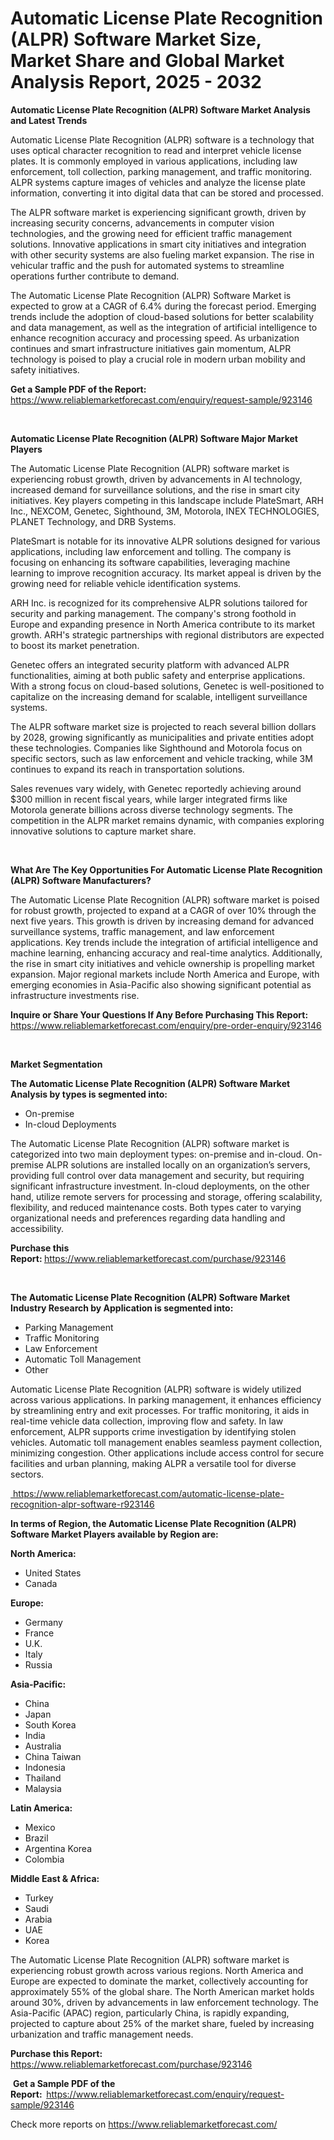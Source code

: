 <p><h1>Automatic License Plate Recognition (ALPR) Software Market Size, Market Share and Global Market Analysis Report, 2025 - 2032</h1></p><p><strong>Automatic License Plate Recognition (ALPR) Software Market Analysis and Latest Trends</strong></p>
<p><p>Automatic License Plate Recognition (ALPR) software is a technology that uses optical character recognition to read and interpret vehicle license plates. It is commonly employed in various applications, including law enforcement, toll collection, parking management, and traffic monitoring. ALPR systems capture images of vehicles and analyze the license plate information, converting it into digital data that can be stored and processed.</p><p>The ALPR software market is experiencing significant growth, driven by increasing security concerns, advancements in computer vision technologies, and the growing need for efficient traffic management solutions. Innovative applications in smart city initiatives and integration with other security systems are also fueling market expansion. The rise in vehicular traffic and the push for automated systems to streamline operations further contribute to demand.</p><p>The Automatic License Plate Recognition (ALPR) Software Market is expected to grow at a CAGR of 6.4% during the forecast period. Emerging trends include the adoption of cloud-based solutions for better scalability and data management, as well as the integration of artificial intelligence to enhance recognition accuracy and processing speed. As urbanization continues and smart infrastructure initiatives gain momentum, ALPR technology is poised to play a crucial role in modern urban mobility and safety initiatives.</p></p>
<p><strong>Get a Sample PDF of the Report:&nbsp;</strong> <a href="https://www.reliablemarketforecast.com/enquiry/request-sample/923146?utm_campaign=3103&utm_medium=2&utm_source=Github&utm_content=ia&utm_term=30032025&utm_id=automatic-license-plate-recognition-alpr-software">https://www.reliablemarketforecast.com/enquiry/request-sample/923146</a></p>
<p>&nbsp;</p>
<p><strong>Automatic License Plate Recognition (ALPR) Software Major Market Players</strong></p>
<p><p>The Automatic License Plate Recognition (ALPR) software market is experiencing robust growth, driven by advancements in AI technology, increased demand for surveillance solutions, and the rise in smart city initiatives. Key players competing in this landscape include PlateSmart, ARH Inc., NEXCOM, Genetec, Sighthound, 3M, Motorola, INEX TECHNOLOGIES, PLANET Technology, and DRB Systems.</p><p>PlateSmart is notable for its innovative ALPR solutions designed for various applications, including law enforcement and tolling. The company is focusing on enhancing its software capabilities, leveraging machine learning to improve recognition accuracy. Its market appeal is driven by the growing need for reliable vehicle identification systems.</p><p>ARH Inc. is recognized for its comprehensive ALPR solutions tailored for security and parking management. The company's strong foothold in Europe and expanding presence in North America contribute to its market growth. ARH's strategic partnerships with regional distributors are expected to boost its market penetration.</p><p>Genetec offers an integrated security platform with advanced ALPR functionalities, aiming at both public safety and enterprise applications. With a strong focus on cloud-based solutions, Genetec is well-positioned to capitalize on the increasing demand for scalable, intelligent surveillance systems.</p><p>The ALPR software market size is projected to reach several billion dollars by 2028, growing significantly as municipalities and private entities adopt these technologies. Companies like Sighthound and Motorola focus on specific sectors, such as law enforcement and vehicle tracking, while 3M continues to expand its reach in transportation solutions.</p><p>Sales revenues vary widely, with Genetec reportedly achieving around $300 million in recent fiscal years, while larger integrated firms like Motorola generate billions across diverse technology segments. The competition in the ALPR market remains dynamic, with companies exploring innovative solutions to capture market share.</p></p>
<p>&nbsp;</p>
<p><strong>What Are The Key Opportunities For Automatic License Plate Recognition (ALPR) Software Manufacturers?</strong></p>
<p><p>The Automatic License Plate Recognition (ALPR) software market is poised for robust growth, projected to expand at a CAGR of over 10% through the next five years. This growth is driven by increasing demand for advanced surveillance systems, traffic management, and law enforcement applications. Key trends include the integration of artificial intelligence and machine learning, enhancing accuracy and real-time analytics. Additionally, the rise in smart city initiatives and vehicle ownership is propelling market expansion. Major regional markets include North America and Europe, with emerging economies in Asia-Pacific also showing significant potential as infrastructure investments rise.</p></p>
<p><strong>Inquire or Share Your Questions If Any Before Purchasing This Report:</strong> <a href="https://www.reliablemarketforecast.com/enquiry/pre-order-enquiry/923146?utm_campaign=3103&utm_medium=2&utm_source=Github&utm_content=ia&utm_term=30032025&utm_id=automatic-license-plate-recognition-alpr-software">https://www.reliablemarketforecast.com/enquiry/pre-order-enquiry/923146</a></p>
<p>&nbsp;</p>
<p><strong>Market Segmentation</strong></p>
<p><strong>The Automatic License Plate Recognition (ALPR) Software Market Analysis by types is segmented into:</strong></p>
<p><ul><li>On-premise</li><li>In-cloud Deployments</li></ul></p>
<p><p>The Automatic License Plate Recognition (ALPR) software market is categorized into two main deployment types: on-premise and in-cloud. On-premise ALPR solutions are installed locally on an organization’s servers, providing full control over data management and security, but requiring significant infrastructure investment. In-cloud deployments, on the other hand, utilize remote servers for processing and storage, offering scalability, flexibility, and reduced maintenance costs. Both types cater to varying organizational needs and preferences regarding data handling and accessibility.</p></p>
<p><strong>Purchase this Report:&nbsp;</strong><a href="https://www.reliablemarketforecast.com/purchase/923146?utm_campaign=3103&utm_medium=2&utm_source=Github&utm_content=ia&utm_term=30032025&utm_id=automatic-license-plate-recognition-alpr-software">https://www.reliablemarketforecast.com/purchase/923146</a></p>
<p>&nbsp;</p>
<p><strong>The Automatic License Plate Recognition (ALPR) Software Market Industry Research by Application is segmented into:</strong></p>
<p><ul><li>Parking Management</li><li>Traffic Monitoring</li><li>Law Enforcement</li><li>Automatic Toll Management</li><li>Other</li></ul></p>
<p><p>Automatic License Plate Recognition (ALPR) software is widely utilized across various applications. In parking management, it enhances efficiency by streamlining entry and exit processes. For traffic monitoring, it aids in real-time vehicle data collection, improving flow and safety. In law enforcement, ALPR supports crime investigation by identifying stolen vehicles. Automatic toll management enables seamless payment collection, minimizing congestion. Other applications include access control for secure facilities and urban planning, making ALPR a versatile tool for diverse sectors.</p></p>
<p><a href="https://www.reliablemarketforecast.com/automatic-license-plate-recognition-alpr-software-r923146?utm_campaign=3103&utm_medium=2&utm_source=Github&utm_content=ia&utm_term=30032025&utm_id=automatic-license-plate-recognition-alpr-software">&nbsp;https://www.reliablemarketforecast.com/automatic-license-plate-recognition-alpr-software-r923146</a></p>
<p><strong>In terms of Region, the Automatic License Plate Recognition (ALPR) Software Market Players available by Region are:</strong></p>
<p>
    <p> <strong> North America: </strong>
        <ul>
            <li>United States</li>
            <li>Canada</li>
        </ul>
        </p> 
    <p> <strong> Europe: </strong>
        <ul>
            <li>Germany</li>
            <li>France</li>
            <li>U.K.</li>
            <li>Italy</li>
            <li>Russia</li>
        </ul>
        </p> 
    <p> <strong> Asia-Pacific: </strong>
        <ul>
            <li>China</li>
            <li>Japan</li>
            <li>South Korea</li>
            <li>India</li>
            <li>Australia</li>
            <li>China Taiwan</li>
            <li>Indonesia</li>
            <li>Thailand</li>
            <li>Malaysia</li>
        </ul>
        </p> 
    <p> <strong> Latin America: </strong>
        <ul>
            <li>Mexico</li>
            <li>Brazil</li>
            <li>Argentina Korea</li>
            <li>Colombia</li>
        </ul>
        </p> 
    <p> <strong> Middle East & Africa: </strong>
        <ul>
            <li>Turkey</li>
            <li>Saudi</li>
            <li>Arabia</li>
            <li>UAE</li>
            <li>Korea</li>
        </ul>
    </p>
    </p>
<p><p>The Automatic License Plate Recognition (ALPR) software market is experiencing robust growth across various regions. North America and Europe are expected to dominate the market, collectively accounting for approximately 55% of the global share. The North American market holds around 30%, driven by advancements in law enforcement technology. The Asia-Pacific (APAC) region, particularly China, is rapidly expanding, projected to capture about 25% of the market share, fueled by increasing urbanization and traffic management needs.</p></p>
<p><strong>Purchase this Report: </strong><a href="https://www.reliablemarketforecast.com/purchase/923146?utm_campaign=3103&utm_medium=2&utm_source=Github&utm_content=ia&utm_term=30032025&utm_id=automatic-license-plate-recognition-alpr-software">https://www.reliablemarketforecast.com/purchase/923146</a></p>
<p>&nbsp;<strong>Get a Sample PDF of the Report:&nbsp;&nbsp;</strong><a href="https://www.reliablemarketforecast.com/enquiry/request-sample/923146?utm_campaign=3103&utm_medium=2&utm_source=Github&utm_content=ia&utm_term=30032025&utm_id=automatic-license-plate-recognition-alpr-software">https://www.reliablemarketforecast.com/enquiry/request-sample/923146</a></p>
<p><strong></strong></p>
<p>Check more reports on <a href="https://www.reliablemarketforecast.com/?utm_campaign=3103&utm_medium=2&utm_source=Github&utm_content=ia&utm_term=30032025&utm_id=automatic-license-plate-recognition-alpr-software">https://www.reliablemarketforecast.com/</a></p>